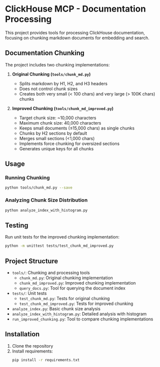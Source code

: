 # ClickHouse MCP - Documentation Processing

This project provides tools for processing ClickHouse documentation, focusing on chunking markdown documents for embedding and search.

## Documentation Chunking

The project includes two chunking implementations:

1. **Original Chunking (`tools/chunk_md.py`)**
   - Splits markdown by H1, H2, and H3 headers
   - Does not control chunk sizes
   - Creates both very small (< 100 chars) and very large (> 100K chars) chunks

2. **Improved Chunking (`tools/chunk_md_improved.py`)**
   - Target chunk size: ~10,000 characters 
   - Maximum chunk size: 40,000 characters
   - Keeps small documents (≤15,000 chars) as single chunks
   - Chunks by H2 sections by default
   - Merges small sections (<1,000 chars)
   - Implements force chunking for oversized sections
   - Generates unique keys for all chunks

## Usage

### Running Chunking

```bash
python tools/chunk_md.py --save
```


### Analyzing Chunk Size Distribution

```bash
python analyze_index_with_histogram.py
```

## Testing

Run unit tests for the improved chunking implementation:

```bash
python -m unittest tests/test_chunk_md_improved.py
```

## Project Structure

- `tools/`: Chunking and processing tools
  - `chunk_md.py`: Original chunking implementation
  - `chunk_md_improved.py`: Improved chunking implementation
  - `query_docs.py`: Tool for querying the document index
- `tests/`: Unit tests
  - `test_chunk_md.py`: Tests for original chunking
  - `test_chunk_md_improved.py`: Tests for improved chunking
- `analyze_index.py`: Basic chunk size analysis
- `analyze_index_with_histogram.py`: Detailed analysis with histogram
- `run_improved_chunking.py`: Tool to compare chunking implementations

## Installation

1. Clone the repository
2. Install requirements:
   ```bash
   pip install -r requirements.txt
   ```